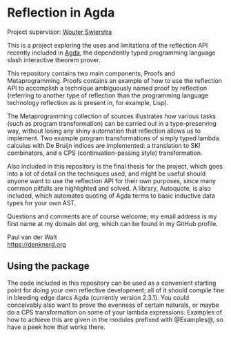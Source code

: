 Reflection in Agda
==================
Project supervisor: [Wouter Swierstra](http://www.staff.science.uu.nl/~swier004/)

This is a project exploring the uses and limitations of the reflection API recently included in [Agda](http://wiki.portal.chalmers.se/agda/), the dependently typed programming language slash interactive theorem prover.

This repository contains two main components, Proofs and Metaprogramming. Proofs contains an example of how to use the reflection API to accomplish a technique ambiguously named proof by reflection (referring to another type of reflection than the programming language technology reflection as is present in, for example, Lisp).

The Metaprogramming collection of sources illustrates how various tasks (such as program transformation) can be carried out in a type-preserving way, without losing any shiny automation that reflection allows us to implement. Two example  program transformations of simply typed lambda calculus with De Bruijn indices are implemented: a translation to SKI combinators, and a CPS (continuation-passing style) transformation.

Also included in this repository is the final thesis for the project, which goes into a lot of detail on the techniques used, and might be useful should anyone want to use the reflection API for their own purposes, since many common pitfalls are highlighted and solved. A library, Autoquote, is also included, which automates quoting of Agda terms to basic inductive data types for your own AST.

Questions and comments are of course welcome; my email address is my first name at my domain dot org, which can be found in my GitHub profile.

Paul van der Walt  
https://denknerd.org

Using the package
-------------------

The code included in this repository can be used as a convenient starting point for doing your own reflective development; all of it should compile fine in bleeding edge darcs Agda (currently version 2.3.1). You could conceivably also want to prove the evenness of certain naturals, or maybe do a CPS transformation on some of your lambda expressions. Examples of how to achieve this are given in the modules prefixed with @Examples@, so have a peek how that works there.